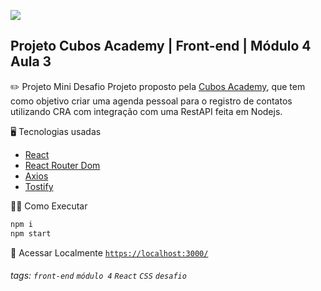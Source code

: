 ![](https://i.imgur.com/xG74tOh.png)

## Projeto Cubos Academy | Front-end | Módulo 4 Aula 3

:pencil2: Projeto Mini Desafio
Projeto proposto pela [Cubos Academy](https://cubos.academy/), que tem como objetivo criar uma agenda pessoal para o registro de contatos utilizando CRA com integração com uma RestAPI feita em Nodejs.

:desktop_computer: Tecnologias usadas

- [React](https://pt-br.reactjs.org/)
- [React Router Dom](https://v5.reactrouter.com/)
- [Axios](https://axios-http.com/)
- [Tostify](https://www.npmjs.com/package/react-toastify)

:running_woman: Como Executar

```cmd
npm i
npm start
```

:link: Acessar Localmente
<a href='https://localhost:3000/' target='_blank'>`https://localhost:3000/`</a>

###### tags: `front-end` `módulo 4` `React` `CSS` `desafio`
